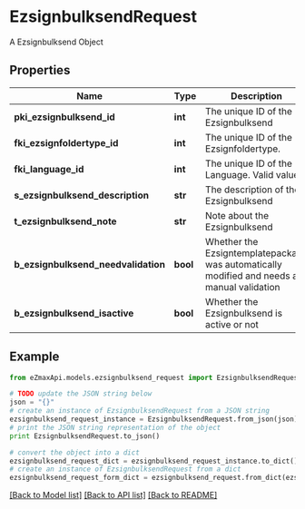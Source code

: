 # EzsignbulksendRequest

A Ezsignbulksend Object

## Properties
Name | Type | Description | Notes
------------ | ------------- | ------------- | -------------
**pki_ezsignbulksend_id** | **int** | The unique ID of the Ezsignbulksend | [optional] 
**fki_ezsignfoldertype_id** | **int** | The unique ID of the Ezsignfoldertype. | 
**fki_language_id** | **int** | The unique ID of the Language.  Valid values:  |Value|Description| |-|-| |1|French| |2|English| | 
**s_ezsignbulksend_description** | **str** | The description of the Ezsignbulksend | 
**t_ezsignbulksend_note** | **str** | Note about the Ezsignbulksend | 
**b_ezsignbulksend_needvalidation** | **bool** | Whether the Ezsigntemplatepackage was automatically modified and needs a manual validation | 
**b_ezsignbulksend_isactive** | **bool** | Whether the Ezsignbulksend is active or not | 

## Example

```python
from eZmaxApi.models.ezsignbulksend_request import EzsignbulksendRequest

# TODO update the JSON string below
json = "{}"
# create an instance of EzsignbulksendRequest from a JSON string
ezsignbulksend_request_instance = EzsignbulksendRequest.from_json(json)
# print the JSON string representation of the object
print EzsignbulksendRequest.to_json()

# convert the object into a dict
ezsignbulksend_request_dict = ezsignbulksend_request_instance.to_dict()
# create an instance of EzsignbulksendRequest from a dict
ezsignbulksend_request_form_dict = ezsignbulksend_request.from_dict(ezsignbulksend_request_dict)
```
[[Back to Model list]](../README.md#documentation-for-models) [[Back to API list]](../README.md#documentation-for-api-endpoints) [[Back to README]](../README.md)



